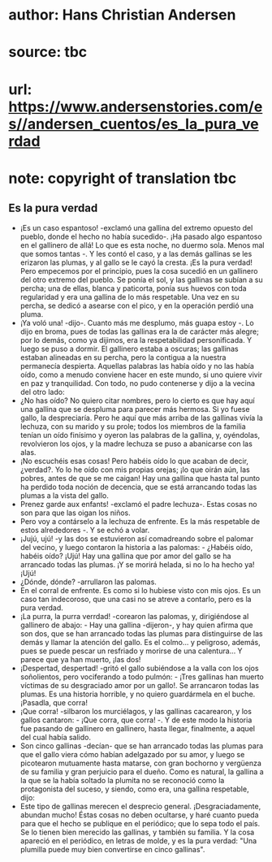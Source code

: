 # author: Hans Christian Andersen
# source: tbc
# url: https://www.andersenstories.com/es//andersen_cuentos/es_la_pura_verdad
# note: copyright of translation tbc

## Es la pura verdad 

- ¡Es un caso espantoso! -exclamó una gallina del extremo opuesto del
pueblo, donde el hecho no había sucedido-. ¡Ha pasado algo espantoso en
el gallinero de allá! Lo que es esta noche, no duermo sola. Menos mal
que somos tantas -. Y les contó el caso, y a las demás gallinas se les
erizaron las plumas, y al gallo se le cayó la cresta. ¡Es la pura
verdad!
Pero empecemos por el principio, pues la cosa sucedió en un gallinero
del otro extremo del pueblo. Se ponía el sol, y las gallinas se subían a
su percha; una de ellas, blanca y paticorta, ponía sus huevos con toda
regularidad y era una gallina de lo más respetable. Una vez en su
percha, se dedicó a asearse con el pico, y en la operación perdió una
pluma.
- ¡Ya voló una! -dijo-. Cuanto más me desplumo, más guapa estoy -. Lo
dijo en broma, pues de todas las gallinas era la de carácter más alegre;
por lo demás, como ya dijimos, era la respetabilidad personificada. Y
luego se puso a dormir.
El gallinero estaba a oscuras; las gallinas estaban alineadas en su
percha, pero la contigua a la nuestra permanecía despierta. Aquellas
palabras las había oído y no las había oído, como a menudo conviene
hacer en este mundo, si uno quiere vivir en paz y tranquilidad. Con
todo, no pudo contenerse y dijo a la vecina del otro lado:
- ¿No has oído? No quiero citar nombres, pero lo cierto es que hay aquí
una gallina que se despluma para parecer más hermosa. Si yo fuese gallo,
la despreciaría.
Pero he aquí que más arriba de las gallinas vivía la lechuza, con su
marido y su prole; todos los miembros de la familia tenían un oído
finísimo y oyeron las palabras de la gallina, y, oyéndolas, revolvieron
los ojos, y la madre lechuza se puso a abanicarse con las alas.
- ¡No escuchéis esas cosas! Pero habéis oído lo que acaban de decir,
¿verdad?. Yo lo he oído con mis propias orejas; ¡lo que oirán aún, las
pobres, antes de que se me caigan! Hay una gallina que hasta tal punto
ha perdido toda noción de decencia, que se está arrancando todas las
plumas a la vista del gallo.
- Prenez garde aux enfants! -exclamó el padre lechuza-. Estas cosas no
son para que las oigan los niños.
- Pero voy a contárselo a la lechuza de enfrente. Es la más respetable
de estos alrededores -. Y se echó a volar.
- ¡Jujú, ujú! -y las dos se estuvieron así comadreando sobre el palomar
del vecino, y luego contaron la historia a las palomas: - ¿Habéis oído,
habéis oído? ¡Ujú! Hay una gallina que por amor del gallo se ha
arrancado todas las plumas. ¡Y se morirá helada, si no lo ha hecho ya!
¡Ujú!
- ¿Dónde, dónde? -arrullaron las palomas.
- En el corral de enfrente. Es como si lo hubiese visto con mis ojos. Es
un caso tan indecoroso, que una casi no se atreve a contarlo, pero es la
pura verdad.
- ¡La purra, la purra verrdad! -corearon las palomas, y, dirigiéndose al
gallinero de abajo: - Hay una gallina -dijeron-, y hay quien afirma que
son dos, que se han arrancado todas las plumas para distinguirse de las
demás y llamar la atención del gallo. Es el colmo... y peligroso,
además, pues se puede pescar un resfriado y morirse de una calentura...
Y parece que ya han muerto, ¡las dos!
- ¡Despertad, despertad! -gritó el gallo subiéndose a la valla con los
ojos soñolientos, pero vociferando a todo pulmón: - ¡Tres gallinas han
muerto víctimas de su desgraciado amor por un gallo!. Se arrancaron
todas las plumas. Es una historia horrible, y no quiero guardármela en
el buche. ¡Pasadla, que corra!
- ¡Que corra! -silbaron los murciélagos, y las gallinas cacarearon, y
los gallos cantaron: - ¡Que corra, que corra! -. Y de este modo la
historia fue pasando de gallinero en gallinero, hasta llegar,
finalmente, a aquel del cual había salido.
- Son cinco gallinas -decían- que se han arrancado todas las plumas para
que el gallo viera cómo habían adelgazado por su amor, y luego se
picotearon mutuamente hasta matarse, con gran bochorno y vergüenza de su
familia y gran perjuicio para el dueño.
Como es natural, la gallina a la que se la había soltado la plumita no
se reconoció como la protagonista del suceso, y siendo, como era, una
gallina respetable, dijo:
- Este tipo de gallinas merecen el desprecio general. ¡Desgraciadamente,
abundan mucho! Éstas cosas no deben ocultarse, y haré cuanto pueda para
que el hecho se publique en el periódico; que lo sepa todo el país. Se
lo tienen bien merecido las gallinas, y también su familia.
Y la cosa apareció en el periódico, en letras de molde, y es la pura
verdad: "Una plumilla puede muy bien convertirse en cinco gallinas".
